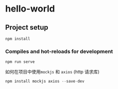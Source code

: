 # hello-world

## Project setup
```
npm install
```

### Compiles and hot-reloads for development
```
npm run serve
```

如何在项目中使用`mockjs` 和 `axios` (http 请求库)

```js
npm install mockjs axios --save-dev
```